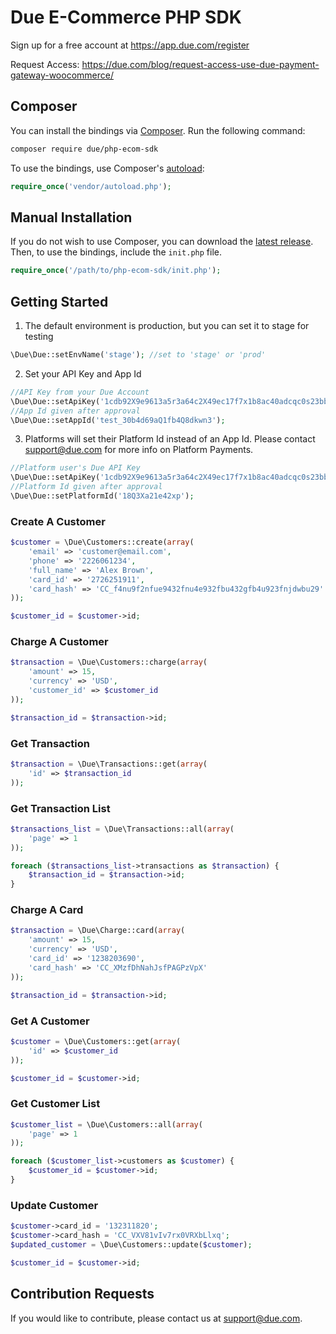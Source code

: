 # Due E-Commerce PHP SDK

Sign up for a free account at https://app.due.com/register

Request Access: https://due.com/blog/request-access-use-due-payment-gateway-woocommerce/

## Composer

You can install the bindings via [Composer](http://getcomposer.org/). Run the following command:

```bash
composer require due/php-ecom-sdk
```

To use the bindings, use Composer's [autoload](https://getcomposer.org/doc/00-intro.md#autoloading):

```php
require_once('vendor/autoload.php');
```

## Manual Installation

If you do not wish to use Composer, you can download the [latest release](https://github.com/due/php-ecom-sdk/releases). Then, to use the bindings, include the `init.php` file.

```php
require_once('/path/to/php-ecom-sdk/init.php');
```

## Getting Started

1. The default environment is production, but you can set it to stage for testing

```php
\Due\Due::setEnvName('stage'); //set to 'stage' or 'prod'
```

2. Set your API Key and App Id

```php
//API Key from your Due Account
\Due\Due::setApiKey('1cdb92X9e9613a5r3a64c2X49ec17f7x1b8ac40adcqc0s23bb7f8bxc7q1y');
//App Id given after approval
\Due\Due::setAppId('test_30b4d69aQ1fb4Q8dkwn3');
```

3. Platforms will set their Platform Id instead of an App Id. Please contact support@due.com for more info on Platform Payments.

```php
//Platform user's Due API Key
\Due\Due::setApiKey('1cdb92X9e9613a5r3a64c2X49ec17f7x1b8ac40adcqc0s23bb7f8bxc7q1y');
//Platform Id given after approval
\Due\Due::setPlatformId('18Q3Xa21e42xp');
```

### Create A Customer

```php
$customer = \Due\Customers::create(array(
    'email' => 'customer@email.com',
    'phone' => '2226061234',
    'full_name' => 'Alex Brown',
    'card_id' => '2726251911',
    'card_hash' => 'CC_f4nu9f2nfue9432fnu4e932fbu432gfb4u923fnjdwbu29'
));

$customer_id = $customer->id;
```

### Charge A Customer

```php
$transaction = \Due\Customers::charge(array(
    'amount' => 15,
    'currency' => 'USD',
    'customer_id' => $customer_id
));

$transaction_id = $transaction->id;
```

### Get Transaction

```php
$transaction = \Due\Transactions::get(array(
    'id' => $transaction_id
));
```

### Get Transaction List

```php
$transactions_list = \Due\Transactions::all(array(
    'page' => 1
));

foreach ($transactions_list->transactions as $transaction) {
    $transaction_id = $transaction->id;
}
```

### Charge A Card

```php
$transaction = \Due\Charge::card(array(
    'amount' => 15,
    'currency' => 'USD',
    'card_id' => '1238203690',
    'card_hash' => 'CC_XMzfDhNahJsfPAGPzVpX'
));

$transaction_id = $transaction->id;
```

### Get A Customer

```php
$customer = \Due\Customers::get(array(
    'id' => $customer_id
));

$customer_id = $customer->id;
```

### Get Customer List

```php
$customer_list = \Due\Customers::all(array(
    'page' => 1
));

foreach ($customer_list->customers as $customer) {
    $customer_id = $customer->id;
}
```

### Update Customer

```php
$customer->card_id = '132311820';
$customer->card_hash = 'CC_VXV81vIv7rx0VRXbLlxq';
$updated_customer = \Due\Customers::update($customer);

$customer_id = $customer->id;
```

## Contribution Requests

If you would like to contribute, please contact us at [support@due.com](mailto:support@due.com).

